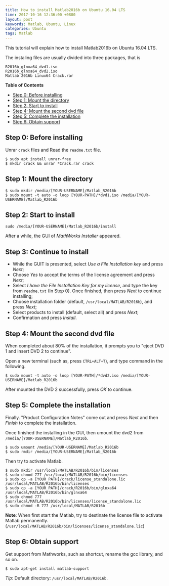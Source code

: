 ```yaml
---
title: How to install Matlab2016b on Ubuntu 16.04 LTS
time: 2017-10-16 12:36:00 +0800
layout: post
keywords: Matlab, Ubuntu, Linux
categories: Ubuntu
tags: Matlab
---
```


This tutorial will explain how to install Matlab2016b on Ubuntu 16.04 LTS.

The instaling files are usually divided into three packages, that is


```
R2016b_glnxa64_dvd1.iso
R2016b_glnxa64_dvd2.iso
Matlab 2016b Linux64 Crack.rar
```

**Table of Contents**

- [Step 0: Before installing](#step-0-before-installing)
- [Step 1: Mount the directory](#step-1-mount-the-directory)
- [Step 2: Start to install](#step-2-start-to-install)
- [Step 4: Mount the second dvd file](#step-4-mount-the-second-dvd-file)
- [Step 5: Complete the installation](#step-5-complete-the-installation)
- [Step 6: Obtain support](#step-6-obtain-support)

Step 0: Before installing
-------------------------

Unrar `crack` files and Read the `readme.txt` file.

```
$ sudo apt install unrar-free
$ mkdir crack && unrar *Crack.rar crack
```

Step 1: Mount the directory
-------------------------------------------

```
$ sudo mkdir /media/[YOUR-USERNAME]/Matlab_R2016b
$ sudo mount -t auto -o loop [YOUR-PATH]/*dvd1.iso /media/[YOUR-USERNAME]/Matlab_R2016b
```

Step 2: Start to install
------------------------

```
sudo /media/[YOUR-USERNAME]/Matlab_R2016b/install
```

After a while, the GUI of *MathWorks Installer* appeared.

Step 3: Continue to install
--------------------------- 

- While the GUIT is presented, select *Use a File Installation key* and press *Next*;
- Choose *Yes* to accept the terms of the license agreement and press *Next*;
- Select *I have the File Installation Key for my license*, and type the key from `readme.txt` (In Step 0). Once finished, then press *Next* to continue installing;
- Choose installation folder (default, `/usr/local/MATLAB/R2016b`), and press *Next*;
- Select products to install (default, select all) and press *Next*;
- Confirmation and press *Install*.

Step 4: Mount the second dvd file
---------------------------------

When completed about 80% of the installation, it prompts you to "eject DVD 1 and insert DVD 2 to continue". 

Open a new terminal (such as, press `CTRL+ALT+T`), and type command in the following.

```
$ sudo mount -t auto -o loop [YOUR-PATH]/*dvd2.iso /media/[YOUR-USERNAME]/Matlab_R2016b
```

After mounted the DVD 2 successfully, press *OK* to continue.

Step 5: Complete the installation
-------------------------------------------------

Finally. "Product Configuration Notes" come out and press *Next* and then *Finish* to complete the installation.

Once finished the installing in the GUI, then umount the dvd2 from `/media/[YOUR-USERNAME]/Matlab_R2016b`.

```
$ sudo umount /media/[YOUR-USERNAME]/Matlab_R2016b
$ sudo rmdir /media/[YOUR-USERNAME]/Matlab_R2016b
```

Then try to activate Matlab.

```
$ sudo mkdir /usr/local/MATLAB/R2016b/bin/licenses
$ sudo chmod 777 /usr/local/MATLAB/R2016b/bin/licenses
$ sudo cp -a [YOUR_PATH]/crack/license_standalone.lic /usr/local/MATLAB/R2016b/bin/licenses
$ sudo cp -a [YOUR_PATH]/crack/R2016b/bin/glnxa64 /usr/local/MATLAB/R2016b/bin/glnxa64
$ sudo chmod 777 /usr/local/MATLAB/R2016b/bin/licenses/license_standalone.lic
$ sudo chmod -R 777 /usr/local/MATLAB/R2016b
```

**Note**: When first start the Matlab, try to destinate the license file to activate Matlab permanently. (`/usr/local/MATLAB/R2016b/bin/licenses/license_standalone.lic`)

Step 6: Obtain support
----------------------

Get support from Mathworks, such as shortcut, rename the gcc library, and so on.

```
$ sudo apt-get install matlab-support
```

*Tip*: Default directory: `/usr/local/MATLAB/R2016b`.
